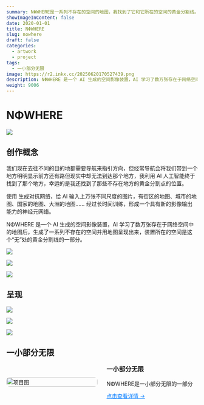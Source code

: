 ```yaml
---
summary: NΦWHERE是一系列不存在的空间的地图，我找到了它和它所在的空间的黄金分割线。
showImageInContent: false
date: 2020-01-01
title: NΦWHERE
slug: nowhere
draft: false
categories:
  - artwork
  - project
tags:
  - 一小部分无限
image: https://r2.inkx.cc/20250620170527439.png
description: NΦWHERE 是一个 AI 生成的空间影像装置，AI 学习了数万张存在于网络空间中的地图后，生成了一系列不存在的空间并用地图呈现出来，装置所在的空间是这个“无”处的黄金分割线的一部分。
weight: 9006
---
```

# NΦWHERE
![](https://r2.inkx.cc/20250620170527439.png)

## 创作概念

我们现在去往不同的目的地都需要导航来指引方向，但经常导航会将我们带到一个地方明明显示前方还有路但现实中却无法到达那个地方，我利用 AI 人工智能终于找到了那个地方，幸运的是我还找到了那些不存在地方的黄金分割点的位置。

使用 生成对抗网络，给 AI 输入上万张不同尺度的图片，有街区的地图、城市的地图、国家的地图、大洲的地图……
经过长时间训练，形成一个具有新的影像输出能力的神经元网络。

NΦWHERE 是一个 AI 生成的空间影像装置，AI 学习了数万张存在于网络空间中的地图后，生成了一系列不存在的空间并用地图呈现出来，装置所在的空间是这个“无”处的黄金分割线的一部分。

![](https://r2.inkx.cc/20250620170650940.png)

![](https://r2.inkx.cc/20250620170714853.png)

![](https://r2.inkx.cc/20250620170740720.png)

## 呈现

![](https://r2.inkx.cc/20250620170815740.png)

![](https://r2.inkx.cc/20250620170839230.png)

![](https://r2.inkx.cc/20250620170924948.png)



## 一小部分无限
<div style="display: flex; gap: 24px; align-items: center; margin-bottom: 32px;">
  <a href="/project1" style="flex: 1;">
    <img src="https://r2.inkx.cc/20250620165853234.png" alt="项目图" style="width:100%; border-radius:8px;" />
  </a>
  <div style="flex: 1;">
    <h3 style="margin-top: 0;">一小部分无限</h3>
    <p style="margin: 0 0 12px;">NΦWHERE是一小部分无限的一部分</p>
    <a href="/artwork/infinitesimal" style="color: #007BFF; text-decoration: underline;">点击查看详情 →</a>
  </div>
</div>

